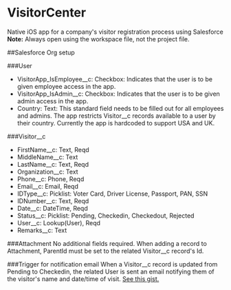 # VisitorCenter
Native iOS app for a company's visitor registration process using Salesforce  
**Note:** Always open using the workspace file, not the project file.

##Salesforce Org setup

###User
- VisitorApp_IsEmployee__c: Checkbox: Indicates that the user is to be given employee access in the app.
- VisitorApp_IsAdmin__c: Checkbox: Indicates that the user is to be given admin access in the app.
- Country: Text: This standard field needs to be filled out for all employees and admins. The app restricts
Visitor__c records available to a user by their country. Currently the app is hardcoded to support USA and UK.

###Visitor__c
- FirstName__c: Text, Reqd
- MiddleName__c: Text
- LastName__c: Text, Reqd
- Organization__c: Text
- Phone__c: Phone, Reqd
- Email__c: Email, Reqd
- IDType__c: Picklist: Voter Card, Driver License, Passport, PAN, SSN
- IDNumber__c: Text, Reqd
- Date__c: DateTime, Reqd
- Status__c: Picklist: Pending, Checkedin, Checkedout, Rejected
- User__c: Lookup(User), Reqd
- Remarks__c: Text

###Attachment
No additional fields required. When adding a record to Attachment, 
ParentId must be set to the related Visitor__c record's Id.

###Trigger for notification email
When a Visitor__c record is updated from Pending to Checkedin, the related User is sent an email notifying
them of the visitor's name and date/time of visit.
[See this gist.](https://gist.github.com/aakashjain/01e82fef1c316dda0bee)


